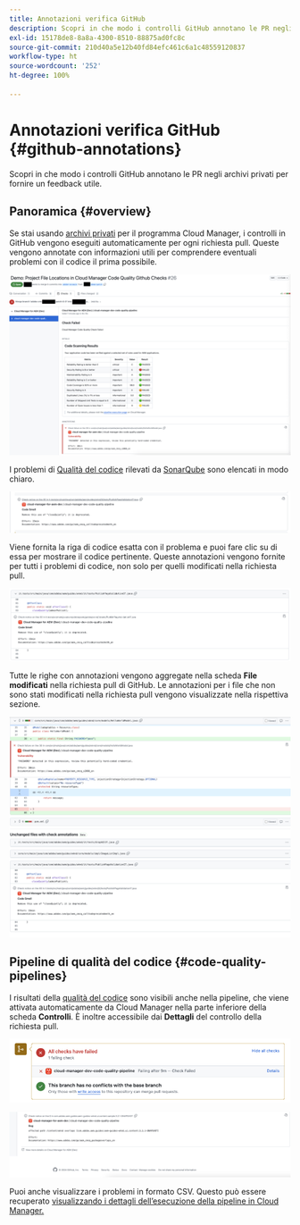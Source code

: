 ```yaml
---
title: Annotazioni verifica GitHub
description: Scopri in che modo i controlli GitHub annotano le PR negli archivi privati per fornire un feedback utile.
exl-id: 15178de8-8a8a-4300-8510-88875ad0fc8c
source-git-commit: 210d40a5e12b40fd84efc461c6a1c48559120837
workflow-type: ht
source-wordcount: '252'
ht-degree: 100%

---
```



# Annotazioni verifica GitHub {#github-annotations}

Scopri in che modo i controlli GitHub annotano le PR negli archivi privati per fornire un feedback utile.

## Panoramica {#overview}

Se stai usando [archivi privati](private-repositories.md) per il programma Cloud Manager, i controlli in GitHub vengono eseguiti automaticamente per ogni richiesta pull. Queste vengono annotate con informazioni utili per comprendere eventuali problemi con il codice il prima possibile.

![Esempio di annotazioni di controllo GitHub](assets/github-check-annotations.png)

I problemi di [Qualità del codice](/help/using/code-quality-testing.md) rilevati da [SonarQube](/help/using/custom-code-quality-rules.md) sono elencati in modo chiaro.

![Esempio di annotazione del problema del codice](assets/github-check-annotations-example.png)

Viene fornita la riga di codice esatta con il problema e puoi fare clic su di essa per mostrare il codice pertinente. Queste annotazioni vengono fornite per tutti i problemi di codice, non solo per quelli modificati nella richiesta pull.

![Esempio di annotazione del problema del codice](assets/github-check-annotations-example-code.png)

Tutte le righe con annotazioni vengono aggregate nella scheda **File modificati** nella richiesta pull di GitHub. Le annotazioni per i file che non sono stati modificati nella richiesta pull vengono visualizzate nella rispettiva sezione.

![Esempio di annotazioni nella scheda File modificati](assets/github-check-annotations-files-changed.png)

## Pipeline di qualità del codice {#code-quality-pipelines}

I risultati della [qualità del codice](/help/using/code-quality-testing.md) sono visibili anche nella pipeline, che viene attivata automaticamente da Cloud Manager nella parte inferiore della scheda **Controlli**. È inoltre accessibile dai **Dettagli** del controllo della richiesta pull.

![Esempio di annotazioni](assets/github-check-annotations-code-quality.png)

![Esempio di annotazioni](assets/github-check-annotations-code-quality-2.png)

Puoi anche visualizzare i problemi in formato CSV. Questo può essere recuperato [visualizzando i dettagli dell’esecuzione della pipeline in Cloud Manager.](/help/using/managing-pipelines.md)
